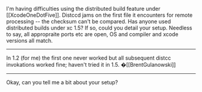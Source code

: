 I'm having difficulties using the distributed build feature under [[XcodeOneDotFive]].  Distccd jams on the first file it encounters for remote processing -- the checksum can't be compared.  Has anyone used distributed builds under xc 1.5?  If so, could you detail your setup.  Needless to say, all appropraite ports etc are open, OS and compiler and xcode versions all match.

----

In 1.2 (for me) the first one never worked but all subsequent distcc invokations worked fine; haven't tried it in 1.5. �[[BrentGulanowski]]

----
Okay, can you tell me a bit about your setup?